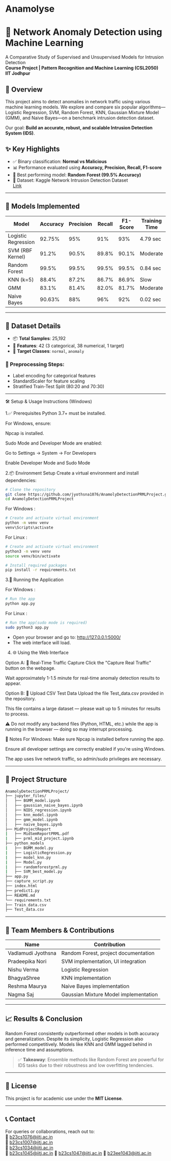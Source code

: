 # Anamolyse
# 🚨 Network Anomaly Detection using Machine Learning

A Comparative Study of Supervised and Unsupervised Models for Intrusion Detection  
**Course Project | Pattern Recognition and Machine Learning (CSL2050)**  
**IIT Jodhpur**

## 📌 Overview

This project aims to detect anomalies in network traffic using various machine learning models. We explore and compare six popular algorithms—Logistic Regression, SVM, Random Forest, KNN, Gaussian Mixture Model (GMM), and Naive Bayes—on a benchmark intrusion detection dataset.

Our goal: **Build an accurate, robust, and scalable Intrusion Detection System (IDS)**.

## ✨ Key Highlights

- ✅ Binary classification: **Normal vs Malicious**
- 📊 Performance evaluated using **Accuracy, Precision, Recall, F1-score**
- 🚀 Best performing model: **Random Forest (99.5% Accuracy)**
- 📁 Dataset: Kaggle Network Intrusion Detection Dataset  
  [Link](https://www.kaggle.com/datasets/sampadab17/network-intrusion-detection)

---

## 🧠 Models Implemented

| Model                | Accuracy | Precision | Recall | F1-Score | Training Time |
|---------------------|----------|-----------|--------|----------|----------------|
| Logistic Regression | 92.75%   | 95%       | 91%    | 93%      | 4.79 sec       |
| SVM (RBF Kernel)    | 91.2%    | 90.5%     | 89.8%  | 90.1%    | Moderate       |
| Random Forest       | 99.5%    | 99.5%     | 99.5%  | 99.5%    | 0.84 sec       |
| KNN (k=5)           | 88.4%    | 87.2%     | 86.7%  | 86.9%    | Slow           |
| GMM                 | 83.1%    | 81.4%     | 82.0%  | 81.7%    | Moderate       |
| Naive Bayes         | 90.63%   | 88%       | 96%    | 92%      | 0.02 sec       |

---

## 🧪 Dataset Details

- 📦 **Total Samples**: 25,192  
- 🔢 **Features**: 42 (3 categorical, 38 numerical, 1 target)
- 🎯 **Target Classes**: `normal`, `anomaly`

### 🧹 Preprocessing Steps:
- Label encoding for categorical features
- StandardScaler for feature scaling
- Stratified Train-Test Split (80:20 and 70:30)

---


🛠️ Setup & Usage Instructions (Windows)


1.✅ Prerequisites
Python 3.7+ must be installed.

For Windows, ensure:

Npcap is installed.

Sudo Mode and Developer Mode are enabled:

Go to Settings → System → For Developers

Enable Developer Mode and Sudo Mode

2.📦 Environment Setup
Create a virtual environment and install dependencies:

```bash
# Clone the repository
git clone https://github.com/jyothsna1076/AnamolyDetectionPRMLProject.git
cd AnamolyDetectionPRMLProject
```

For Windows :
```bash
# Create and activate virtual environment
python -m venv venv
venv\Scripts\activate
```

For Linux :
```bash
# Create and activate virtual environment
python3 -m venv venv
source venv/bin/activate
```

```bash
# Install required packages
pip install -r requirements.txt
```

3.🚀 Running the Application

For Windows :
```bash
# Run the app
python app.py
```

For Linux :
```bash
# Run the app(sudo mode is required)
sudo python3 app.py
```

- Open your browser and go to: http://127.0.0.1:5000/
- The web interface will load.

4. 🌐 Using the Web Interface
   
Option A: 📡 Real-Time Traffic Capture
Click the "Capture Real Traffic" button on the webpage.

Wait approximately 1-1.5 minute for real-time anomaly detection results to appear.

Option B: 📁 Upload CSV Test Data
Upload the file Test_data.csv provided in the repository.

This file contains a large dataset — please wait up to 5 minutes for results to process.

⚠️ Do not modify any backend files (Python, HTML, etc.) while the app is running in the browser — doing so may interrupt processing.

📎 Notes
For Windows: Make sure Npcap is installed before running the app.

Ensure all developer settings are correctly enabled if you're using Windows.

The app uses live network traffic, so admin/sudo privileges are necessary.

---

## 📂 Project Structure

```bash
AnamolyDetectionPRMLProject/
├── jupyter_files/              
│   ├── BGMM_model.ipynb
│   ├── gaussian_naive_bayes.ipynb
│   ├── NIDS_regression.ipynb
│   ├── knn_model.ipynb
│   ├── gmm_model.ipynb
│   ├── naive_bayes.ipynb
├── MidProjectReport
|   ├── MidSemReportPRML.pdf
|   ├── prml_mid_project.ipynb     
├── python_models
|   ├── BGMM_model.py
|   ├── LogisticRegression.py
|   ├── model_knn.py
|   ├── Model.py
|   ├── randomforestprml.py
|   ├── SVM_best_model.py      
├── app.py
├── capture_script.py
├── index.html
├── predict1.py                
├── README.md
└── requirements.txt
├── Train_data.csv
├── Test_data.csv
```

---

## 👥 Team Members & Contributions

| Name                | Contribution                                |
|---------------------|---------------------------------------------|
| Vadlamudi Jyothsna | Random Forest, project documentation        |
| Pradeepika Nori    | SVM implementation, UI integration          |
| Nishu Verma         | Logistic Regression                         |
| BhagyaShree         | KNN implementation                          |
| Reshma Maurya       | Naive Bayes implementation                  |
| Nagma Saj           | Gaussian Mixture Model implementation       |

---

## 📈 Results & Conclusion

Random Forest consistently outperformed other models in both accuracy and generalization. Despite its simplicity, Logistic Regression also performed competitively. Models like KNN and GMM lagged behind in inference time and assumptions.

> ✅ **Takeaway**: Ensemble methods like Random Forest are powerful for IDS tasks due to their robustness and low overfitting tendencies.

---

## 📜 License

This project is for academic use under the **MIT License**.

---

## 📞 Contact

For queries or collaborations, reach out to:  
📧 b23cs1076@iitj.ac.in  
📧 b23cs1007@iitj.ac.in  
📧 b23cs1034@iitj.ac.in  
📧 b23cs1045@iitj.ac.in
📧 b23cs1047@iitj.ac.in
📧 b23ee1043@iitj.ac.in  


